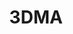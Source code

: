 ---
title: 3DMA
crosslinks:
- pics
- livven
- functionalprint
- 3Dprinting
- Daily3D
- Maya
- INAT
- 3Dmodeling
---
